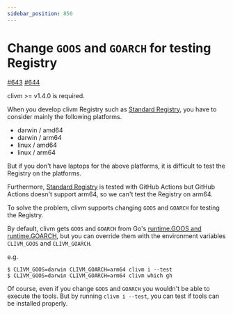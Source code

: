 ```yaml
---
sidebar_position: 850
---
```


# Change `GOOS` and `GOARCH` for testing Registry

[#643](https://github.com/clivm/clivm/issues/643) [#644](https://github.com/clivm/clivm/issues/644)

clivm >= v1.4.0 is required.

When you develop clivm Registry such as [Standard Registry](https://github.com/clivm/clivm-registry), you have to consider mainly the following platforms.

* darwin / amd64
* darwin / arm64
* linux / amd64
* linux / arm64

But if you don't have laptops for the above platforms, it is difficult to test the Registry on the platforms.

Furthermore, [Standard Registry](https://github.com/clivm/clivm-registry) is tested with GitHub Actions but GitHub Actions doesn't support arm64, so we can't test the Registry on arm64.

To solve the problem, clivm supports changing `GOOS` and `GOARCH` for testing the Registry.

By default, clivm gets `GOOS` and `GOARCH` from Go's [runtime.GOOS and runtime.GOARCH](https://pkg.go.dev/runtime#pkg-constants), but you can override them with the environment variables `CLIVM_GOOS` and `CLIVM_GOARCH`.

e.g.

```console
$ CLIVM_GOOS=darwin CLIVM_GOARCH=arm64 clivm i --test
$ CLIVM_GOOS=darwin CLIVM_GOARCH=arm64 clivm which gh
```

Of course, even if you change `GOOS` and `GOARCH` you wouldn't be able to execute the tools.
But by running `clivm i --test`, you can test if tools can be installed properly.
